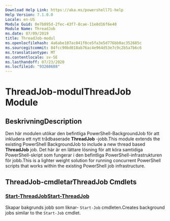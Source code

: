 ```yaml
---
Download Help Link: https://aka.ms/powershell71-help
Help Version: 7.1.0.0
Locale: en-US
Module Guid: 0e7b895d-2fec-43f7-8cae-11e8d16f6e40
Module Name: ThreadJob
ms.date: 07/09/2019
title: ThreadJob-modul
ms.openlocfilehash: 4a6abe107ac041f0ce5fa3e5d776bb0ac352685c
ms.sourcegitcommit: 84fcc90bd018ab76ac4e964d53e7c9c2b5a7b6c6
ms.translationtype: MT
ms.contentlocale: sv-SE
ms.lasthandoff: 07/23/2020
ms.locfileid: "93268688"
---
```

# <span data-ttu-id="730dc-102">ThreadJob-modul</span><span class="sxs-lookup"><span data-stu-id="730dc-102">ThreadJob Module</span></span>

## <span data-ttu-id="730dc-103">Beskrivning</span><span class="sxs-lookup"><span data-stu-id="730dc-103">Description</span></span>
<span data-ttu-id="730dc-104">Den här modulen utökar den befintliga PowerShell-BackgroundJob för att inkludera ett nytt trådbaserade **ThreadJob** -jobb.</span><span class="sxs-lookup"><span data-stu-id="730dc-104">This module extends the existing PowerShell BackgroundJob to include a new thread based **ThreadJob** job.</span></span> <span data-ttu-id="730dc-105">Det här är en lättare lösning för att köra samtidiga PowerShell-skript som fungerar i den befintliga PowerShell-infrastrukturen för jobb.</span><span class="sxs-lookup"><span data-stu-id="730dc-105">This is a lighter weight solution for running concurrent PowerShell scripts that works within the existing PowerShell job infrastructure.</span></span>

## <span data-ttu-id="730dc-106">ThreadJob-cmdletar</span><span class="sxs-lookup"><span data-stu-id="730dc-106">ThreadJob Cmdlets</span></span>

### [<span data-ttu-id="730dc-107">Start-ThreadJob</span><span class="sxs-lookup"><span data-stu-id="730dc-107">Start-ThreadJob</span></span>](Start-ThreadJob.md)
<span data-ttu-id="730dc-108">Skapar bakgrunds jobb som liknar- `Start-Job` cmdleten.</span><span class="sxs-lookup"><span data-stu-id="730dc-108">Creates background jobs similar to the `Start-Job` cmdlet.</span></span>

